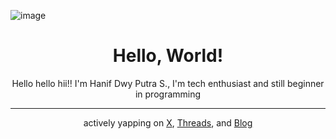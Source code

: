 ![image](https://github.com/user-attachments/assets/f55bad5a-faac-456a-b35a-c523f5f9c76c)
<h1 align="center">Hello, World!</h1>
<p align="center">Hello hello hii!! I'm Hanif Dwy Putra S., I'm tech enthusiast and still beginner in programming</p>

---
<p align="center">actively yapping on <a href="https://x.com/hanifdwypoetra">X</a>, <a href="https://www.threads.com/@hanif.dwy.sembiring20">Threads</a>, and <a href="https://hanifu.id">Blog</a></p>
